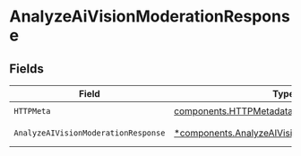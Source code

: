 # AnalyzeAiVisionModerationResponse


## Fields

| Field                                                                                                         | Type                                                                                                          | Required                                                                                                      | Description                                                                                                   |
| ------------------------------------------------------------------------------------------------------------- | ------------------------------------------------------------------------------------------------------------- | ------------------------------------------------------------------------------------------------------------- | ------------------------------------------------------------------------------------------------------------- |
| `HTTPMeta`                                                                                                    | [components.HTTPMetadata](../../models/components/httpmetadata.md)                                            | :heavy_check_mark:                                                                                            | N/A                                                                                                           |
| `AnalyzeAIVisionModerationResponse`                                                                           | [*components.AnalyzeAIVisionModerationResponse](../../models/components/analyzeaivisionmoderationresponse.md) | :heavy_minus_sign:                                                                                            | Analysis succeeded                                                                                            |